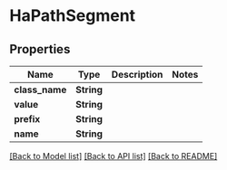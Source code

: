 # HaPathSegment

## Properties

Name | Type | Description | Notes
------------ | ------------- | ------------- | -------------
**class_name** | **String** |  | 
**value** | **String** |  | 
**prefix** | **String** |  | 
**name** | **String** |  | 

[[Back to Model list]](../README.md#documentation-for-models) [[Back to API list]](../README.md#documentation-for-api-endpoints) [[Back to README]](../README.md)


